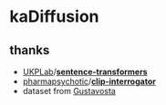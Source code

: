 # kaDiffusion

## thanks

- [UKPLab](https://github.com/UKPLab)/**[sentence-transformers](https://github.com/UKPLab/sentence-transformers)**
- [pharmapsychotic](https://github.com/pharmapsychotic)/**[clip-interrogator](https://github.com/pharmapsychotic/clip-interrogator)**
- dataset from [Gustavosta](https://github.com/Gustavosta/Gustavosta)
